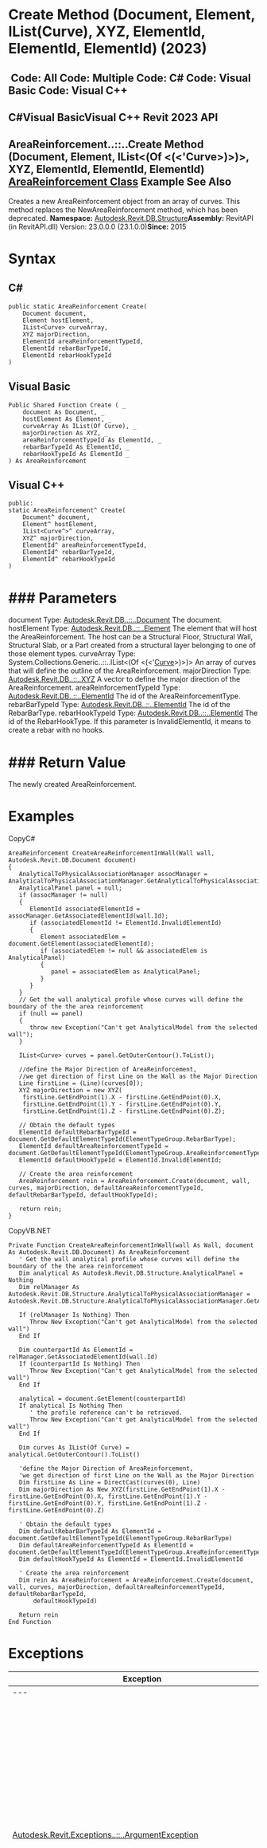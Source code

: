 # Create Method (Document, Element, IList(Curve), XYZ, ElementId, ElementId, ElementId) (2023)

﻿
 Code: All Code: Multiple Code: C# Code: Visual Basic Code: Visual C++   
---  
C#Visual BasicVisual C++
Revit 2023 API  
---  
AreaReinforcement..::..Create Method (Document, Element, IList<(Of <(<'Curve>)>)>, XYZ, ElementId, ElementId, ElementId)  
[AreaReinforcement Class](889aa3cf-9b32-dd78-b660-bcfbad2cf87e.md "AreaReinforcement Class") Example See Also  
---  
Creates a new AreaReinforcement object from an array of curves. This method replaces the NewAreaReinforcement method, which has been deprecated. 
**Namespace:** [Autodesk.Revit.DB.Structure](d586b341-f687-9d90-e96d-255806b7d4fc.md "Autodesk.Revit.DB.Structure Namespace")**Assembly:** RevitAPI (in RevitAPI.dll) Version: 23.0.0.0 (23.1.0.0)**Since:** 2015 
# Syntax
C#  
---  
```text
public static AreaReinforcement Create(
	Document document,
	Element hostElement,
	IList<Curve> curveArray,
	XYZ majorDirection,
	ElementId areaReinforcementTypeId,
	ElementId rebarBarTypeId,
	ElementId rebarHookTypeId
)
```
  
Visual Basic  
---  
```text
Public Shared Function Create ( _
	document As Document, _
	hostElement As Element, _
	curveArray As IList(Of Curve), _
	majorDirection As XYZ, _
	areaReinforcementTypeId As ElementId, _
	rebarBarTypeId As ElementId, _
	rebarHookTypeId As ElementId _
) As AreaReinforcement
```
  
Visual C++  
---  
```text
public:
static AreaReinforcement^ Create(
	Document^ document, 
	Element^ hostElement, 
	IList<Curve^>^ curveArray, 
	XYZ^ majorDirection, 
	ElementId^ areaReinforcementTypeId, 
	ElementId^ rebarBarTypeId, 
	ElementId^ rebarHookTypeId
)
```
  
# ### Parameters
document
    Type: [Autodesk.Revit.DB..::..Document](db03274b-a107-aa32-9034-f3e0df4bb1ec.md "Document Class") The document. 
hostElement
    Type: [Autodesk.Revit.DB..::..Element](eb16114f-69ea-f4de-0d0d-f7388b105a16.md "Element Class") The element that will host the AreaReinforcement. The host can be a Structural Floor, Structural Wall, Structural Slab, or a Part created from a structural layer belonging to one of those element types. 
curveArray
    Type: System.Collections.Generic..::..IList<(Of <(<'[Curve](400cc9b6-9ff7-de85-6fd8-c20002209d25.md "Curve Class")>)>)> An array of curves that will define the outline of the AreaReinforcement. 
majorDirection
    Type: [Autodesk.Revit.DB..::..XYZ](c2fd995c-95c0-58fb-f5de-f3246cbc5600.md "XYZ Class") A vector to define the major direction of the AreaReinforcement. 
areaReinforcementTypeId
    Type: [Autodesk.Revit.DB..::..ElementId](44f3f7b1-3229-3404-93c9-dc5e70337dd6.md "ElementId Class") The id of the AreaReinforcementType. 
rebarBarTypeId
    Type: [Autodesk.Revit.DB..::..ElementId](44f3f7b1-3229-3404-93c9-dc5e70337dd6.md "ElementId Class") The id of the RebarBarType. 
rebarHookTypeId
    Type: [Autodesk.Revit.DB..::..ElementId](44f3f7b1-3229-3404-93c9-dc5e70337dd6.md "ElementId Class") The id of the RebarHookType. If this parameter is InvalidElementId, it means to create a rebar with no hooks. 
# ### Return Value
The newly created AreaReinforcement. 
# Examples
CopyC#
```text
AreaReinforcement CreateAreaReinforcementInWall(Wall wall, Autodesk.Revit.DB.Document document)
{
   AnalyticalToPhysicalAssociationManager assocManager = AnalyticalToPhysicalAssociationManager.GetAnalyticalToPhysicalAssociationManager(document);
   AnalyticalPanel panel = null;
   if (assocManager != null)
   {
      ElementId associatedElementId = assocManager.GetAssociatedElementId(wall.Id);
      if (associatedElementId != ElementId.InvalidElementId)
      {
         Element associatedElem = document.GetElement(associatedElementId);
         if (associatedElem != null && associatedElem is AnalyticalPanel)
         {
            panel = associatedElem as AnalyticalPanel;
         }
      }
   }
   // Get the wall analytical profile whose curves will define the boundary of the the area reinforcement 
   if (null == panel)
   {
      throw new Exception("Can't get AnalyticalModel from the selected wall");
   }

   IList<Curve> curves = panel.GetOuterContour().ToList();

   //define the Major Direction of AreaReinforcement,
   //we get direction of first Line on the Wall as the Major Direction
   Line firstLine = (Line)(curves[0]);
   XYZ majorDirection = new XYZ(
    firstLine.GetEndPoint(1).X - firstLine.GetEndPoint(0).X,
    firstLine.GetEndPoint(1).Y - firstLine.GetEndPoint(0).Y,
    firstLine.GetEndPoint(1).Z - firstLine.GetEndPoint(0).Z);

   // Obtain the default types
   ElementId defaultRebarBarTypeId = document.GetDefaultElementTypeId(ElementTypeGroup.RebarBarType);
   ElementId defaultAreaReinforcementTypeId = document.GetDefaultElementTypeId(ElementTypeGroup.AreaReinforcementType);
   ElementId defaultHookTypeId = ElementId.InvalidElementId;

   // Create the area reinforcement
   AreaReinforcement rein = AreaReinforcement.Create(document, wall, curves, majorDirection, defaultAreaReinforcementTypeId, defaultRebarBarTypeId, defaultHookTypeId);

   return rein;
}
```

CopyVB.NET
```text
Private Function CreateAreaReinforcementInWall(wall As Wall, document As Autodesk.Revit.DB.Document) As AreaReinforcement
   ' Get the wall analytical profile whose curves will define the boundary of the the area reinforcement 
   Dim analytical As Autodesk.Revit.DB.Structure.AnalyticalPanel = Nothing
   Dim relManager As Autodesk.Revit.DB.Structure.AnalyticalToPhysicalAssociationManager = Autodesk.Revit.DB.Structure.AnalyticalToPhysicalAssociationManager.GetAnalyticalToPhysicalAssociationManager(document)

   If (relManager Is Nothing) Then
      Throw New Exception("Can't get AnalyticalModel from the selected wall")
   End If

   Dim counterpartId As ElementId = relManager.GetAssociatedElementId(wall.Id)
   If (counterpartId Is Nothing) Then
      Throw New Exception("Can't get AnalyticalModel from the selected wall")
   End If

   analytical = document.GetElement(counterpartId)
   If analytical Is Nothing Then
      ' the profile reference can't be retrieved.
      Throw New Exception("Can't get AnalyticalModel from the selected wall")
   End If

   Dim curves As IList(Of Curve) = analytical.GetOuterContour().ToList()

   'define the Major Direction of AreaReinforcement,
   'we get direction of first Line on the Wall as the Major Direction
   Dim firstLine As Line = DirectCast(curves(0), Line)
   Dim majorDirection As New XYZ(firstLine.GetEndPoint(1).X - firstLine.GetEndPoint(0).X, firstLine.GetEndPoint(1).Y - firstLine.GetEndPoint(0).Y, firstLine.GetEndPoint(1).Z - firstLine.GetEndPoint(0).Z)

   ' Obtain the default types
   Dim defaultRebarBarTypeId As ElementId = document.GetDefaultElementTypeId(ElementTypeGroup.RebarBarType)
   Dim defaultAreaReinforcementTypeId As ElementId = document.GetDefaultElementTypeId(ElementTypeGroup.AreaReinforcementType)
   Dim defaultHookTypeId As ElementId = ElementId.InvalidElementId

   ' Create the area reinforcement
   Dim rein As AreaReinforcement = AreaReinforcement.Create(document, wall, curves, majorDirection, defaultAreaReinforcementTypeId, defaultRebarBarTypeId,
       defaultHookTypeId)

   Return rein
End Function
```

# Exceptions
| Exception | Condition |
| --- | --- |
| --- | --- |
| [Autodesk.Revit.Exceptions..::..ArgumentException](2e6e4206-97a8-dd4b-df5d-4269f4bb6088.md "ArgumentException Class") | The input curveArray is empty. -or- The input curveArray contains at least one helical curve and is not supported for this operation. -or- The element hostElement was not found in the given document. -or- the host Element is not a valid host for Area Reinforcement, Path Reinforcement, Fabric Area or Fabric Sheet. -or- Curves in curveArray are not closed and continuous. -or- areaReinforcementTypeId should refer to an AreaReinforcementType element. -or- rebarBarTypeId should refer to an RebarBarType element. -or- rebarHookTypeId should be invalid or refer to an RebarHookType element. |
| [Autodesk.Revit.Exceptions..::..ArgumentNullException](631e1424-60f4-929b-4e52-dda9dcd26316.md "ArgumentNullException Class") | A non-optional argument was null |
| [Autodesk.Revit.Exceptions..::..ArgumentOutOfRangeException](60f148c9-ece0-a6bb-4e12-bb4a9c8c8a24.md "ArgumentOutOfRangeException Class") | majorDirection has zero length. |
| [Autodesk.Revit.Exceptions..::..DisabledDisciplineException](3693dcdf-67fb-0128-3be8-cad150e9498e.md "DisabledDisciplineException Class") | None of the following disciplines is enabled: Structural. |
| [Autodesk.Revit.Exceptions..::..ForbiddenForDynamicUpdateException](c5b911f6-1e8f-2cd4-6965-286f41221fe0.md "ForbiddenForDynamicUpdateException Class") | This method may not be called during dynamic update. |

# See Also
[AreaReinforcement Class](889aa3cf-9b32-dd78-b660-bcfbad2cf87e.md "AreaReinforcement Class")
[Create Overload](ce8506a4-9d6f-ef8b-fd9e-9f79edeb936e.md "Create Method")
[Autodesk.Revit.DB.Structure Namespace](d586b341-f687-9d90-e96d-255806b7d4fc.md "Autodesk.Revit.DB.Structure Namespace")
Send comments on this topic to 